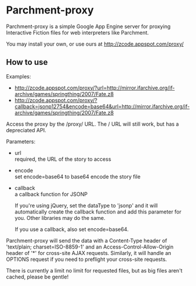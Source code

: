 Parchment-proxy
===============

Parchment-proxy is a simple Google App Engine server for proxying Interactive Fiction files for web interpreters like Parchment.

You may install your own, or use ours at http://zcode.appspot.com/proxy/

How to use
----------

Examples:
-	http://zcode.appspot.com/proxy/?url=http://mirror.ifarchive.org/if-archive/games/springthing/2007/Fate.z8
-	http://zcode.appspot.com/proxy/?callback=jsonp12754&encode=base64&url=http://mirror.ifarchive.org/if-archive/games/springthing/2007/Fate.z8

Access the proxy by the /proxy/ URL. The / URL will still work, but has a depreciated API.

Parameters:
-	url  
	required, the URL of the story to access
   
-	encode  
	set encode=base64 to base64 encode the story file
   
-	callback  
	a callback function for JSONP
	
	If you're using jQuery, set the dataType to 'jsonp' and it will automatically create the callback function and add this parameter for you. Other libraries may do the same.
	
	If you use a callback, also set encode=base64.

Parchment-proxy will send the data with a Content-Type header of 'text/plain; charset=ISO-8859-1' and an Access-Control-Allow-Origin header of '*' for cross-site AJAX requests. Similarly, it will handle an OPTIONS request if you need to preflight your cross-site requests.

There is currently a limit no limit for requested files, but as big files aren't cached, please be gentle!
